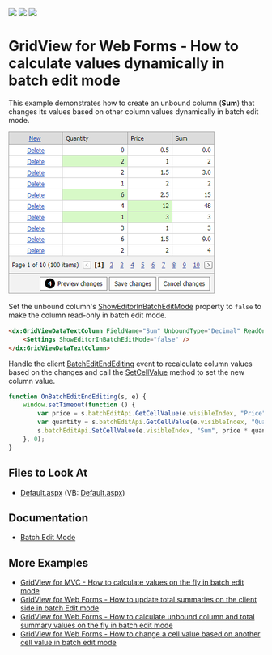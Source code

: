 <!-- default badges list -->
![](https://img.shields.io/endpoint?url=https://codecentral.devexpress.com/api/v1/VersionRange/128532814/16.1.4%2B)
[![](https://img.shields.io/badge/Open_in_DevExpress_Support_Center-FF7200?style=flat-square&logo=DevExpress&logoColor=white)](https://supportcenter.devexpress.com/ticket/details/T114539)
[![](https://img.shields.io/badge/📖_How_to_use_DevExpress_Examples-e9f6fc?style=flat-square)](https://docs.devexpress.com/GeneralInformation/403183)
<!-- default badges end -->
# GridView for Web Forms - How to calculate values dynamically in batch edit mode


This example demonstrates how to create an unbound column (**Sum**) that changes its values based on other column values dynamically in batch edit mode.

![Grid View - Modified values](calculate-values-on-the-fly-batch-edit-mode.png)

Set the unbound column's [ShowEditorInBatchEditMode](https://docs.devexpress.com/AspNet/DevExpress.Web.GridDataColumnSettings.ShowEditorInBatchEditMode) property to `false` to make the column read-only in batch edit mode.

```aspx
<dx:GridViewDataTextColumn FieldName="Sum" UnboundType="Decimal" ReadOnly="true">
    <Settings ShowEditorInBatchEditMode="false" />
</dx:GridViewDataTextColumn>
```

Handle the client [BatchEditEndEditing](https://docs.devexpress.com/AspNet/js-ASPxClientGridView.BatchEditEndEditing) event to recalculate column values based on the changes and call the [SetCellValue](https://docs.devexpress.com/AspNet/js-ASPxClientGridViewBatchEditApi.SetCellValue(visibleIndex-columnFieldNameOrId-value)) method to set the new column value.

```js
function OnBatchEditEndEditing(s, e) {
    window.setTimeout(function () {
        var price = s.batchEditApi.GetCellValue(e.visibleIndex, "Price");
        var quantity = s.batchEditApi.GetCellValue(e.visibleIndex, "Quantity");
        s.batchEditApi.SetCellValue(e.visibleIndex, "Sum", price * quantity, null, true);
    }, 0);
}
```

## Files to Look At

<!-- default file list -->
- [Default.aspx](./CS/Default.aspx) (VB: [Default.aspx](./VB/Default.aspx))
<!-- default file list end -->


## Documentation

- [Batch Edit Mode](https://docs.devexpress.com/AspNet/16443/components/grid-view/concepts/edit-data/batch-edit-mode)

## More Examples

- [GridView for MVC - How to calculate values on the fly in batch edit mode](https://github.com/DevExpress-Examples/gridview-batch-edit-how-to-calculate-values-on-the-fly-t124603)
- [GridView for Web Forms - How to update total summaries on the client side in batch Edit mode](https://github.com/DevExpress-Examples/aspxgridview-how-to-update-total-summaries-on-the-client-side-in-batch-edit-mode-t114923)
- [GridView for Web Forms -  How to calculate unbound column and total summary values on the fly in batch edit mode](https://github.com/DevExpress-Examples/aspxgridview-batch-edit-how-to-calculate-unbound-column-and-total-summary-values-on-the-fly-t116925)
- [GridView for Web Forms - How to change a cell value based on another cell value in batch edit mode](https://github.com/DevExpress-Examples/aspxgridview-batch-edit-how-to-change-a-cell-value-based-on-another-cell-value-t558750)
